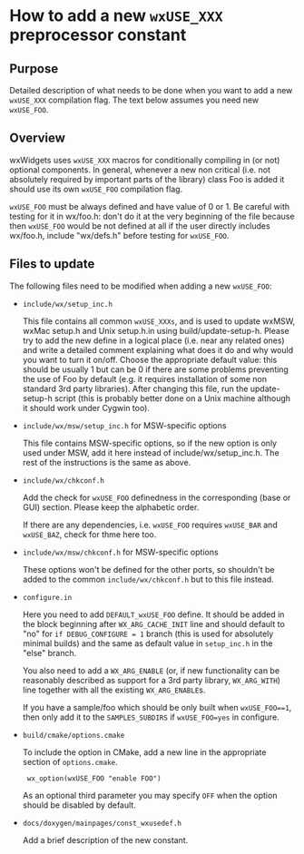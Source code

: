 How to add a new `wxUSE_XXX` preprocessor constant
================================================

Purpose
-------

Detailed description of what needs to be done when you want to add a new
`wxUSE_XXX` compilation flag. The text below assumes you need new `wxUSE_FOO`.


Overview
--------

wxWidgets uses `wxUSE_XXX` macros for conditionally compiling in (or not)
optional components. In general, whenever a new non critical (i.e. not
absolutely required by important parts of the library) class Foo is added it
should use its own `wxUSE_FOO` compilation flag.

`wxUSE_FOO` must be always defined and have value of 0 or 1. Be careful with
testing for it in wx/foo.h: don't do it at the very beginning of the file
because then `wxUSE_FOO` would be not defined at all if the user directly
includes wx/foo.h, include "wx/defs.h" before testing for `wxUSE_FOO`.


Files to update
---------------

The following files need to be modified when adding a new `wxUSE_FOO`:

- `include/wx/setup_inc.h`

   This file contains all common `wxUSE_XXXs`, and is used to update wxMSW, wxMac
   setup.h and Unix setup.h.in using build/update-setup-h. Please try to add
   the new define in a logical place (i.e. near any related ones) and write a
   detailed comment explaining what does it do and why would you want to turn
   it on/off. Choose the appropriate default value: this should be usually 1
   but can be 0 if there are some problems preventing the use of Foo by default
   (e.g. it requires installation of some non standard 3rd party libraries).
   After changing this file, run the update-setup-h script (this is probably
   better done on a Unix machine although it should work under Cygwin too).

- `include/wx/msw/setup_inc.h` for MSW-specific options

   This file contains MSW-specific options, so if the new option is only used
   under MSW, add it here instead of include/wx/setup_inc.h. The rest of the
   instructions is the same as above.

- `include/wx/chkconf.h`

   Add the check for `wxUSE_FOO` definedness in the corresponding (base or GUI)
   section. Please keep the alphabetic order.

   If there are any dependencies, i.e. `wxUSE_FOO` requires `wxUSE_BAR` and
   `wxUSE_BAZ`, check for thme here too.

- `include/wx/msw/chkconf.h` for MSW-specific options

   These options won't be defined for the other ports, so shouldn't be added to
   the common `include/wx/chkconf.h` but to this file instead.

- `configure.in`

   Here you need to add `DEFAULT_wxUSE_FOO` define. It should be added in the
   block beginning after `WX_ARG_CACHE_INIT` line and should default to "no" for
   `if DEBUG_CONFIGURE = 1` branch (this is used for absolutely minimal builds)
   and the same as default value in `setup_inc.h` in the "else" branch.

   You also need to add a `WX_ARG_ENABLE` (or, if new functionality can be
   reasonably described as support for a 3rd party library, `WX_ARG_WITH`)
   line together with all the existing `WX_ARG_ENABLE`s.

   If you have a sample/foo which should be only built when `wxUSE_FOO==1`,
   then only add it to the `SAMPLES_SUBDIRS` if `wxUSE_FOO=yes` in configure.

- `build/cmake/options.cmake`

   To include the option in CMake, add a new line in the appropriate
   section of `options.cmake`.

       wx_option(wxUSE_FOO "enable FOO")

   As an optional third parameter you may specify `OFF` when the option
   should be disabled by default.

- `docs/doxygen/mainpages/const_wxusedef.h`

   Add a brief description of the new constant.
